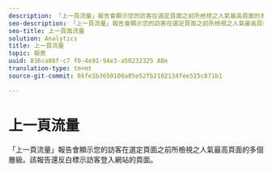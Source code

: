 ```yaml
---
description: 「上一頁流量」報告會顯示您的訪客在選定頁面之前所檢視之人氣最高頁面的多個層級。該報告還反白標示訪客登入網站的頁面。
seo-description: 「上一頁流量」報告會顯示您的訪客在選定頁面之前所檢視之人氣最高頁面的多個層級。該報告還反白標示訪客登入網站的頁面。
seo-title: 上一頁面流量
solution: Analytics
title: 上一頁流量
topic: 報表
uuid: 836ca86f-c7 f0-4e91-94e3-a50232325 ABe
translation-type: tm+mt
source-git-commit: 86fe1b3650100a05e52fb2102134fee515c871b1

---
```



# 上一頁流量

「上一頁流量」報告會顯示您的訪客在選定頁面之前所檢視之人氣最高頁面的多個層級。該報告還反白標示訪客登入網站的頁面。

